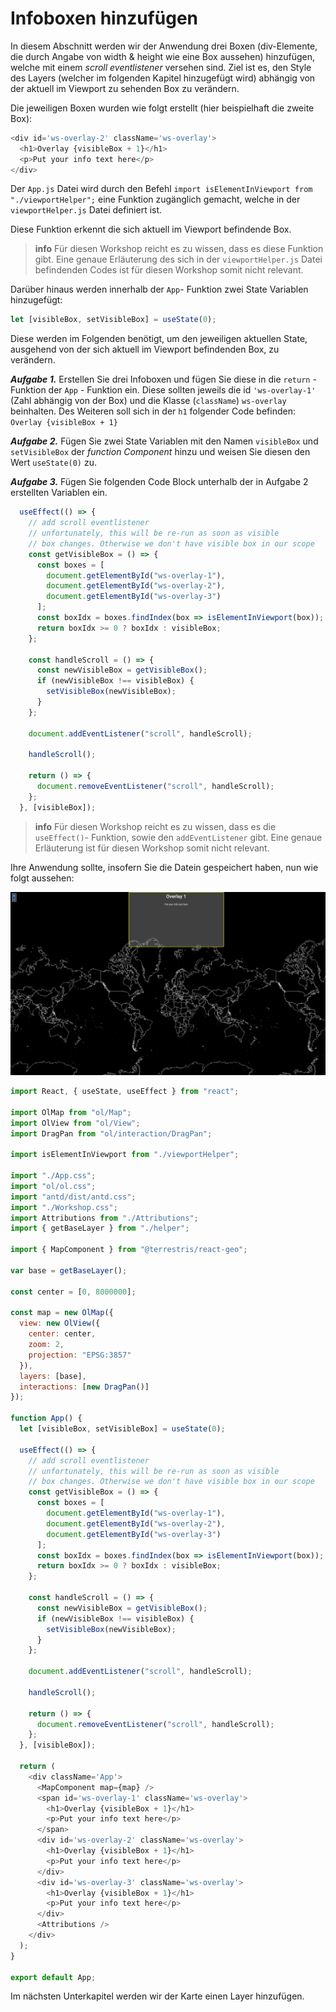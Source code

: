 # Infoboxen hinzufügen

In diesem Abschnitt werden wir der Anwendung drei Boxen (div-Elemente, die durch Angabe von
width & height wie eine Box aussehen) hinzufügen, welche mit einem *scroll
eventlistener* versehen sind. Ziel ist es, den Style des Layers (welcher im folgenden Kapitel hinzugefügt wird) abhängig von der aktuell im Viewport zu sehenden Box zu verändern.

Die jeweiligen Boxen wurden wie folgt erstellt (hier beispielhaft die zweite Box):

```javascript
<div id='ws-overlay-2' className='ws-overlay'>
  <h1>Overlay {visibleBox + 1}</h1>
  <p>Put your info text here</p>
</div>
```

Der `App.js` Datei wird durch den Befehl `import isElementInViewport from "./viewportHelper";` eine Funktion zugänglich gemacht, welche in der `viewportHelper.js` Datei definiert ist.

Diese Funktion erkennt die sich aktuell im Viewport befindende Box.

> **info**
> Für diesen Workshop reicht es zu wissen, dass es diese Funktion gibt. Eine genaue Erläuterung des sich
> in der `viewportHelper.js` Datei befindenden Codes ist für diesen Workshop somit nicht relevant.

Darüber hinaus werden innerhalb der `App`- Funktion zwei State Variablen hinzugefügt:
```javascript
let [visibleBox, setVisibleBox] = useState(0);
```
Diese werden im Folgenden benötigt, um den jeweiligen aktuellen State, ausgehend von der sich
aktuell im Viewport befindenden Box, zu verändern. 

***Aufgabe 1.***
Erstellen Sie drei Infoboxen und fügen Sie diese in die `return` - Funktion der `App` - Funktion ein. 
Diese sollten jeweils die id `'ws-overlay-1'` (Zahl abhängig von der Box) und die Klasse (`className`)
`ws-overlay` beinhalten. Des Weiteren soll sich in der `h1` folgender Code befinden:
`
Overlay {visibleBox + 1}
`

***Aufgabe 2.***
Fügen Sie zwei State Variablen mit den Namen `visibleBox` und `setVisibleBox` der *function Component* hinzu und weisen Sie diesen den Wert `useState(0)` zu.

***Aufgabe 3.***
Fügen Sie folgenden Code Block unterhalb der in Aufgabe 2 erstellten Variablen ein.

```javascript
  useEffect(() => {
    // add scroll eventlistener
    // unfortunately, this will be re-run as soon as visible
    // box changes. Otherwise we don't have visible box in our scope
    const getVisibleBox = () => {
      const boxes = [
        document.getElementById("ws-overlay-1"),
        document.getElementById("ws-overlay-2"),
        document.getElementById("ws-overlay-3")
      ];
      const boxIdx = boxes.findIndex(box => isElementInViewport(box));
      return boxIdx >= 0 ? boxIdx : visibleBox;
    };

    const handleScroll = () => {
      const newVisibleBox = getVisibleBox();
      if (newVisibleBox !== visibleBox) {
        setVisibleBox(newVisibleBox);
      }
    };

    document.addEventListener("scroll", handleScroll);

    handleScroll();

    return () => {
      document.removeEventListener("scroll", handleScroll);
    };
  }, [visibleBox]);
```

> **info**
> Für diesen Workshop reicht es zu wissen, dass es die `useEffect()`- Funktion, sowie den 
>`addEventListener` gibt. Eine genaue Erläuterung ist für diesen Workshop somit nicht relevant.

Ihre Anwendung sollte, insofern Sie die Datein gespeichert haben, nun wie folgt aussehen:


[![](../images/stepTwoImage.png)](../images/stepTwoImage.png)

```javascript
import React, { useState, useEffect } from "react";

import OlMap from "ol/Map";
import OlView from "ol/View";
import DragPan from "ol/interaction/DragPan";

import isElementInViewport from "./viewportHelper";

import "./App.css";
import "ol/ol.css";
import "antd/dist/antd.css";
import "./Workshop.css";
import Attributions from "./Attributions";
import { getBaseLayer } from "./helper";

import { MapComponent } from "@terrestris/react-geo";

var base = getBaseLayer();

const center = [0, 8000000];

const map = new OlMap({
  view: new OlView({
    center: center,
    zoom: 2,
    projection: "EPSG:3857"
  }),
  layers: [base],
  interactions: [new DragPan()]
});

function App() {
  let [visibleBox, setVisibleBox] = useState(0);

  useEffect(() => {
    // add scroll eventlistener
    // unfortunately, this will be re-run as soon as visible
    // box changes. Otherwise we don't have visible box in our scope
    const getVisibleBox = () => {
      const boxes = [
        document.getElementById("ws-overlay-1"),
        document.getElementById("ws-overlay-2"),
        document.getElementById("ws-overlay-3")
      ];
      const boxIdx = boxes.findIndex(box => isElementInViewport(box));
      return boxIdx >= 0 ? boxIdx : visibleBox;
    };

    const handleScroll = () => {
      const newVisibleBox = getVisibleBox();
      if (newVisibleBox !== visibleBox) {
        setVisibleBox(newVisibleBox);
      }
    };

    document.addEventListener("scroll", handleScroll);

    handleScroll();

    return () => {
      document.removeEventListener("scroll", handleScroll);
    };
  }, [visibleBox]);

  return (
    <div className='App'>
      <MapComponent map={map} />
      <span id='ws-overlay-1' className='ws-overlay'>
        <h1>Overlay {visibleBox + 1}</h1>
        <p>Put your info text here</p>
      </span>
      <div id='ws-overlay-2' className='ws-overlay'>
        <h1>Overlay {visibleBox + 1}</h1>
        <p>Put your info text here</p>
      </div>
      <div id='ws-overlay-3' className='ws-overlay'>
        <h1>Overlay {visibleBox + 1}</h1>
        <p>Put your info text here</p>
      </div>
      <Attributions />
    </div>
  );
}

export default App;
```

Im nächsten Unterkapitel werden wir der Karte einen Layer hinzufügen.
